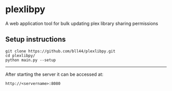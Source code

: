 # plexlibpy
A web application tool for bulk updating plex library sharing permissions

## Setup instructions
```
git clone https://github.com/bll44/plexlibpy.git
cd plexlibpy/
python main.py --setup
```
---
After starting the server it can be accessed at:
```
http://<servername>:8080
```
